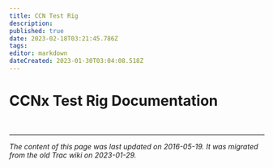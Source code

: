 ```yaml
---
title: CCN Test Rig
description: 
published: true
date: 2023-02-18T03:21:45.786Z
tags: 
editor: markdown
dateCreated: 2023-01-30T03:04:08.518Z
---
```


# CCNx Test Rig Documentation 
&nbsp;
&nbsp;
&nbsp;

---

*The content of this page was last updated on 2016-05-19. It was migrated from the old Trac wiki on 2023-01-29.*